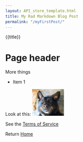 ```yaml
---
layout: API_store_template.html
title: My Rad Markdown Blog Post
permalink: "/myFirstPost/"
---
```


{{title}}
# Page header

More things

* Item 1

Look at this: <img src="../img/trobbyfunnyface_daycare.jpg" width="100"/>

See the <a href="{{site.pathPrefix}}tos/">Terms of Service</a>

Return <a href="{{site.pathPrefix}}">Home</a>